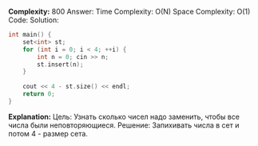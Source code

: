 **Complexity:** 800
Answer:
	Time Complexity: O(N)
	Space Complexity: O(1)
Code:
Solution:
```cpp
int main() {  
    set<int> st;  
    for (int i = 0; i < 4; ++i) {  
        int n = 0; cin >> n;  
        st.insert(n);  
    }  
  
    cout << 4 - st.size() << endl;  
    return 0;  
}
```
**Explanation:**
	Цель: Узнать сколько чисел надо заменить, чтобы все числа были неповторяющиеся.
	Решение: Запихивать числа в сет и потом 4 - размер сета.
